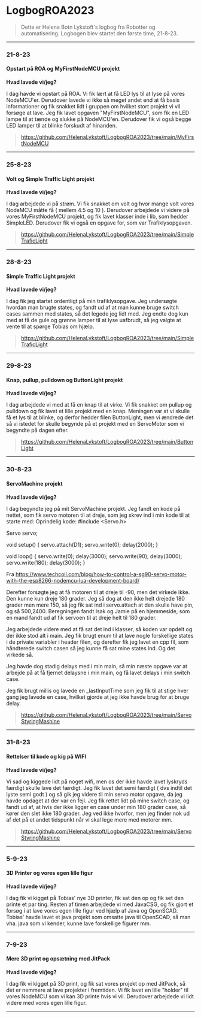 # LogbogROA2023

> Dette er Helena Botn Lykstoft's logbog fra Robotter og automatisering. Logbogen blev startet den første time, 21-8-23.

---
### 21-8-23
#### Opstart på ROA og MyFirstNodeMCU projekt
**Hvad lavede vi/jeg?**

I dag havde vi opstart på ROA. Vi fik lært at få LED lys til at lyse på vores NodeMCU'er. Derudover lavede vi ikke så meget andet end at få basis informationer og fik snakket lidt i gruppen om hvilket stort projekt vi vil forsøge at lave.
Jeg fik lavet opgaven "MyFirstNodeMCU", som fik en LED lampe til at tænde og slukke på NodeMCU'en. Derudover fik vi også begge LED lamper til at blinke forskudt af hinanden.
> https://github.com/HelenaLykstoft/LogbogROA2023/tree/main/MyFirstNodeMCU 

---
### 25-8-23
#### Volt og Simple Traffic Light projekt
**Hvad lavede vi/jeg?**

I dag arbejdede vi på strøm. Vi fik snakket om volt og hvor mange volt vores NodeMCU måtte få ( mellem 4.5 og 10 ). Derudover arbejdede vi videre på vores MyFirstNodeMCU projekt, og fik lavet klasser inde i lib, som hedder SimpleLED. Derudover fik vi også en opgave for, som var Trafiklysopgaven.
> https://github.com/HelenaLykstoft/LogbogROA2023/tree/main/SimpleTraficLight

---
### 28-8-23
#### Simple Traffic Light projekt
**Hvad lavede vi/jeg?**

I dag fik jeg startet ordentligt på min trafiklysopgave. Jeg undersøgte hvordan man brugte states, og fandt ud af at man kunne bruge switch cases sammen med states, så det legede jeg lidt med. Jeg endte dog kun med at få de gule og grønne lamper til at lyse uafbrudt, så jeg valgte at vente til at spørge Tobias om hjælp.
> https://github.com/HelenaLykstoft/LogbogROA2023/tree/main/SimpleTraficLight

---
### 29-8-23
#### Knap, pullup, pulldown og ButtonLight projekt
**Hvad lavede vi/jeg?**

I dag arbejdede vi med at få en knap til at virke. Vi fik snakket om pullup og pulldown og fik lavet et lille projekt med en knap. Meningen var at vi skulle få et lys til at blinke, og derfor hedder filen ButtonLight, men vi ændrede det så vi istedet for skulle begynde på et projekt med en ServoMotor som vi begyndte på dagen efter.
> https://github.com/HelenaLykstoft/LogbogROA2023/tree/main/ButtonLight

---
### 30-8-23
#### ServoMachine projekt
**Hvad lavede vi/jeg?**

I dag begyndte jeg på mit ServoMachine projekt. Jeg fandt en kode på nettet, som fik servo motoren til at dreje, som jeg skrev ind i min kode til at starte med: 
Oprindelig kode:
#include <Servo.h>
 
Servo servo;
 
void setup() {
    servo.attach(D1);
    servo.write(0);
    delay(2000);
}
 
void loop() {
    servo.write(0);
    delay(3000);
    servo.write(90);
    delay(3000);
    servo.write(180);
    delay(3000);
}

Fra <https://www.techcoil.com/blog/how-to-control-a-sg90-servo-motor-with-the-esp8266-nodemcu-lua-development-board/> 

Derefter forsøgte jeg at få motoren til at dreje til -90, men det virkede ikke. Den kunne kun dreje 180 grader. Jeg så dog at den ikke helt drejede 180 grader men mere 150, så jeg fik sat ind i servo.attach at den skulle have pin, og så 500,2400. Beregningen fandt Isak og Jamie på en hjemmeside, som en mand fandt ud af fik servoen til at dreje helt til 180 grader.

Jeg arbejdede videre med at få sat det ind i klasser, så koden var opdelt og der ikke stod alt i main. Jeg fik brugt enum til at lave nogle forskellige states i de private variabler i header filen, og derefter fik jeg lavet en cpp fil, som håndterede switch casen så jeg kunne få sat mine states ind. Og det virkede så.

Jeg havde dog stadig delays med i min main, så min næste opgave var at arbejde på at få fjernet delaysne i min main, og få lavet delays i min switch case.

Jeg fik brugt millis og lavede en _lastInputTime som jeg fik til at stige hver gang jeg lavede en case, hvilket gjorde at jeg ikke havde brug for at bruge delay.

> https://github.com/HelenaLykstoft/LogbogROA2023/tree/main/ServoStyringMashine

---

### 31-8-23
#### Rettelser til kode og kig på WIFI
**Hvad lavede vi/jeg?**

Vi sad og kiggede lidt på noget wifi, men os der ikke havde lavet lyskryds færdigt skulle lave det færdigt. Jeg fik lavet det semi færdigt ( dvs indtil det lyste semi godt ) og så gik jeg videre til min servo motor opgave, da jeg havde opdaget at der var en fejl. Jeg fik rettet lidt på mine switch case, og fandt ud af, at hvis der ikke ligger en case under min 180 grader case, så kører den slet ikke 180 grader. Jeg ved ikke hvorfor, men jeg finder nok ud af det på et andet tidspunkt når vi skal lege mere med motorer mm.

> https://github.com/HelenaLykstoft/LogbogROA2023/tree/main/ServoStyringMashine


---

### 5-9-23
#### 3D Printer og vores egen lille figur
**Hvad lavede vi/jeg?**

I dag fik vi kigget på Tobias' nye 3D printer, fik sat den op og fik set den printe et par ting. Resten af timen arbejdede vi med JavaCSG, og fik gjort et forsøg i at lave vores egen lille figur ved hjælp af Java og OpenSCAD. Tobias' havde lavet et java projekt som omsatte java til OpenSCAD, så man vha. java som vi kender, kunne lave forskellige figurer mm.

---
### 7-9-23
#### Mere 3D print og opsætning med JitPack
**Hvad lavede vi/jeg?**

I dag fik vi kigget på 3D print, og fik sat vores projekt op med JitPack, så det er nemmere at lave projekter i fremtiden. Vi fik lavet en lille "holder" til vores NodeMCU som vi kan 3D printe hvis vi vil. Derudover arbejdede vi lidt videre med vores egen lille figur.

---
